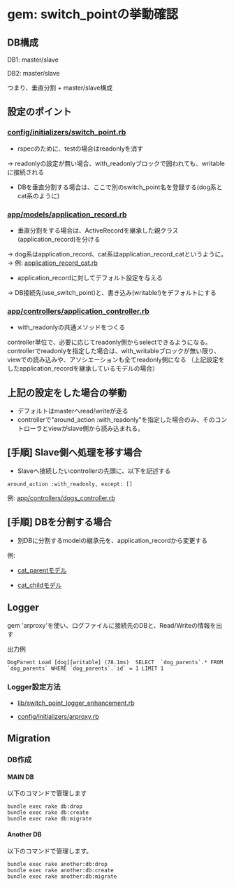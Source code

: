 # gem: switch_pointの挙動確認

## DB構成

DB1: master/slave

DB2: master/slave

つまり、垂直分割 + master/slave構成

## 設定のポイント

### [config/initializers/switch_point.rb](https://github.com/tsuyoshi-fukuzawa/switchpoint_structure/blob/master/config/initializers/switch_point.rb)

- rspecのために、testの場合はreadonlyを消す

→ readonlyの設定が無い場合、with_readonlyブロックで囲われても、writableに接続される

- DBを垂直分割する場合は、ここで別のswitch_point名を登録する(dog系とcat系のように)

### [app/models/application_record.rb](https://github.com/tsuyoshi-fukuzawa/switchpoint_structure/blob/master/app/models/application_record.rb)

- 垂直分割をする場合は、ActiveRecordを継承した親クラス(application_record)を分ける

→ dog系はapplication_record、cat系はapplication_record_catというように。
→ 例: [application_record_cat.rb](https://github.com/tsuyoshi-fukuzawa/switchpoint_structure/blob/master/app/models/application_record_cat.rb)

- application_recordに対してデフォルト設定を与える

→ DB接続先(use_switch_point)と、書き込み(writable!)をデフォルトにする

### [app/controllers/application_controller.rb](https://github.com/tsuyoshi-fukuzawa/switchpoint_structure/blob/master/app/controllers/application_controller.rb)

- with_readonlyの共通メソッドをつくる

controller単位で、必要に応じてreadonly側からselectできるようになる。controllerでreadonlyを指定した場合は、with_writableブロックが無い限り、viewでの読み込みや、アソシエーションも全てreadonly側になる （上記設定をしたapplication_recordを継承しているモデルの場合）

## 上記の設定をした場合の挙動

- デフォルトはmasterへread/writeが走る
- controllerで"around_action :with_readonly"を指定した場合のみ、そのコントローラとviewがslave側から読み込まれる。

## [手順] Slave側へ処理を移す場合

- Slaveへ接続したいcontrollerの先頭に、以下を記述する
```
around_action :with_readonly, except: []
```
例: [app/controllers/dogs_controller.rb](https://github.com/tsuyoshi-fukuzawa/switchpoint_structure/blob/master/app/controllers/dogs_controller.rb)


## [手順] DBを分割する場合

- 別DBに分割するmodelの継承元を、application_recordから変更する

例: 

- [cat_parentモデル](https://github.com/tsuyoshi-fukuzawa/switchpoint_structure/blob/e32fe30274414bcbbf35787cf913e198eacc87e9/app/models/cat_parent.rb#L1)

- [cat_childモデル](https://github.com/tsuyoshi-fukuzawa/switchpoint_structure/blob/e32fe30274414bcbbf35787cf913e198eacc87e9/app/models/cat_child.rb#L1)

## Logger
gem 'arproxy'を使い、ログファイルに接続先のDBと、Read/Writeの情報を出す

出力例
```
DogParent Load [dog][writable] (78.1ms)  SELECT  `dog_parents`.* FROM `dog_parents` WHERE `dog_parents`.`id` = 1 LIMIT 1
```

### Logger設定方法
- [lib/switch_point_logger_enhancement.rb](https://github.com/tsuyoshi-fukuzawa/switchpoint_structure/blob/master/lib/switch_point_logger_enhancement.rb)

- [config/initializers/arproxy.rb](https://github.com/tsuyoshi-fukuzawa/switchpoint_structure/blob/master/config/initializers/arproxy.rb)


## Migration

### DB作成

#### MAIN DB

以下のコマンドで管理します
```
bundle exec rake db:drop
bundle exec rake db:create
bundle exec rake db:migrate
```

#### Another DB

以下のコマンドで管理します。
```
bundle exec rake another:db:drop
bundle exec rake another:db:create
bundle exec rake another:db:migrate
```








